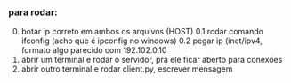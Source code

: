 ### para rodar:
0. botar ip correto em ambos os arquivos (HOST)
   0.1 rodar comando ifconfig (acho que é ipconfig no windows)
   0.2 pegar ip (inet/ipv4, formato algo parecido com 192.102.0.10
1. abrir um terminal e rodar o servidor, pra ele ficar aberto para conexões
2. abrir outro terminal e rodar client.py, escrever mensagem 
